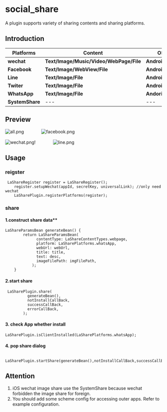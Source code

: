 # social_share

A plugin supports variety of sharing contents and sharing platforms.

## Introduction

| Platforms | Content | OS  |
| ----  | ---- | ----|
| **wechat**    | **Text/Image/Music/Video/WebPage/File** | **Android/iOS**  |
| **Facebook**   | **Text/Image/WebView/File**| **Android/iOS** |
| **Line** | **Text/Image/File** | **Android/iOS**|
| **Twiter**| **Text/Image/File** | **Android/iOS**|
| **WhatsApp**| **Text/Image/File** | **Andorid/iOS**|
| **SystemShare** | --- | --- |

## Preview
![all.png](https://s2.loli.net/2022/07/13/zTl4wc7PvIAoKx3.png)&emsp;&emsp;&emsp;&emsp;![facebook.png](https://s2.loli.net/2022/07/13/7GV2ObFZRmefxvc.png)  
<br/>
![wechat.png](https://s2.loli.net/2022/07/13/8Y3MSJEzjAulVrf.png)!&emsp;&emsp;&emsp;&emsp;![line.png](https://s2.loli.net/2022/07/13/kNEgYvhC54QPBIa.png)    

## Usage
### reigster
```
 LaShareRegister register = LaShareRegister();
    register.setupWechat(appId, secretKey, universalLink); //only need wechat 
    LaSharePlugin.registerPlatforms(register);
```  
### share
#### 1.construct share data**
```
LaShareParamsBean generateBean() {
        return LaShareParamsBean(
              contentType: LaShareContentTypes.webpage,
              platform: LaSharePlatforms.whatsApp,
              webUrl: webUrl,
              title: title,
              text: desc,
              imageFilePath: imgFilePath,
            );
    }
```  
#### 2.start share
```
 LaSharePlugin.share(
          generateBean(),
          notInstallCallBack,
          successCallBack,
          errorCallBack,
        );
```  
#### 3. check App whether install
```
LaSharePlugin.isClientInstalled(LaSharePlatforms.whatsApp);
```  
#### 4. pop share dialog
```
   LaSharePlugin.startShare(generateBean(),notInstallCallBack,successCallBack,errorCallBack);
```  
## Attention
1. iOS wechat image share use the SystemShare because wechat forbidden the image share for foreign.
2. You should add some scheme config for accessing outer apps. Refer to example configuration.

